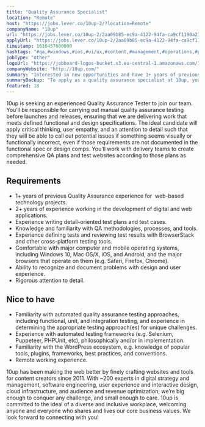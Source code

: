 ```yaml
---
title: "Quality Assurance Specialist"
location: "Remote"
host: "https://jobs.lever.co/10up-2/?location=Remote"
companyName: "10up"
url: "https://jobs.lever.co/10up-2/2aa09b85-ec9a-4122-94fa-ca9cf1190a21"
applyUrl: "https://jobs.lever.co/10up-2/2aa09b85-ec9a-4122-94fa-ca9cf1190a21/apply"
timestamp: 1616457600000
hashtags: "#qa,#windows,#ios,#ui/ux,#content,#management,#operations,#puppet,#android,#wordpress,#optimization"
jobType: "other"
logoUrl: "https://jobboard-logos-bucket.s3.eu-central-1.amazonaws.com/10up"
companyWebsite: "http://10up.com/"
summary: "Interested in new opportunities and have 1+ years of previous Quality Assurance experience for web-based technology projects? 10up has a job opening for a Quality Assurance Specialist."
summaryBackup: "To apply as a quality assurance specialist at 10up, you preferably need to have some knowledge of: #ui/ux, #content, #management."
featured: 18
---
```


10up is seeking an experienced Quality Assurance Tester to join our team. You’ll be responsible for carrying out manual quality assurance testing before launches and releases, ensuring that we are delivering work that meets defined functional and design specifications. The ideal candidate will apply critical thinking, user empathy, and an attention to detail such that they will be able to call out potential issues if something seems visually or functionally incorrect, even if those requirements are not documented in the functional spec or design comps. You’ll work with delivery teams to create comprehensive QA plans and test websites according to those plans as needed.

## Requirements

*   1+ years of previous Quality Assurance experience for  web-based technology projects.
*   2+ years of experience working in the development of digital and web applications.
*   Experience writing detail-oriented test plans and test cases.
*   Knowledge and familiarity with QA methodologies, processes, and tools.
*   Experience defining tests and reviewing test results with BrowserStack and other cross-platform testing tools.
*   Comfortable with major computer and mobile operating systems, including Windows 10, Mac OS/X, iOS, and Android, and the major browsers that operate on them (e.g. Safari, Firefox, Chrome).
*   Ability to recognize and document problems with design and user experience.
*   Rigorous attention to detail.

## Nice to have

*   Familiarity with automated quality assurance testing approaches, including functional, unit, and integration testing, and experience in determining the appropriate testing approach(es) for unique challenges.
*   Experience with automated testing frameworks (e.g. Selenium, Puppeteer, PHPUnit, etc), philosophically and/or in implementation.
*   Familiarity with the WordPress ecosystem, e.g. knowledge of popular tools, plugins, frameworks, best practices, and conventions.
*   Remote working experience.

10up has been making the web better by finely crafting websites and tools for content creators since 2011. With ~200 experts in digital strategy and management, software engineering, user experience and interactive design, cloud infrastructure, and audience and revenue optimization; we’re big enough to conquer any challenge, and small enough to care. 10up is committed to the ideal of a diverse and inclusive workplace, welcoming anyone and everyone who shares and lives our core business values. We look forward to connecting with you! 
